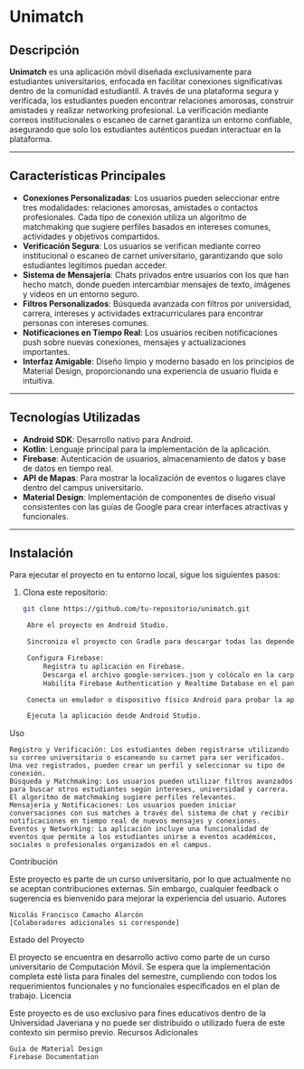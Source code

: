 # Unimatch

## Descripción

**Unimatch** es una aplicación móvil diseñada exclusivamente para estudiantes universitarios, enfocada en facilitar conexiones significativas dentro de la comunidad estudiantil. A través de una plataforma segura y verificada, los estudiantes pueden encontrar relaciones amorosas, construir amistades y realizar networking profesional. La verificación mediante correos institucionales o escaneo de carnet garantiza un entorno confiable, asegurando que solo los estudiantes auténticos puedan interactuar en la plataforma.

---

## Características Principales

- **Conexiones Personalizadas**: Los usuarios pueden seleccionar entre tres modalidades: relaciones amorosas, amistades o contactos profesionales. Cada tipo de conexión utiliza un algoritmo de matchmaking que sugiere perfiles basados en intereses comunes, actividades y objetivos compartidos.
- **Verificación Segura**: Los usuarios se verifican mediante correo institucional o escaneo de carnet universitario, garantizando que solo estudiantes legítimos puedan acceder.
- **Sistema de Mensajería**: Chats privados entre usuarios con los que han hecho match, donde pueden intercambiar mensajes de texto, imágenes y videos en un entorno seguro.
- **Filtros Personalizados**: Búsqueda avanzada con filtros por universidad, carrera, intereses y actividades extracurriculares para encontrar personas con intereses comunes.
- **Notificaciones en Tiempo Real**: Los usuarios reciben notificaciones push sobre nuevas conexiones, mensajes y actualizaciones importantes.
- **Interfaz Amigable**: Diseño limpio y moderno basado en los principios de Material Design, proporcionando una experiencia de usuario fluida e intuitiva.

---

## Tecnologías Utilizadas

- **Android SDK**: Desarrollo nativo para Android.
- **Kotlin**: Lenguaje principal para la implementación de la aplicación.
- **Firebase**: Autenticación de usuarios, almacenamiento de datos y base de datos en tiempo real.
- **API de Mapas**: Para mostrar la localización de eventos o lugares clave dentro del campus universitario.
- **Material Design**: Implementación de componentes de diseño visual consistentes con las guías de Google para crear interfaces atractivas y funcionales.

---

## Instalación

Para ejecutar el proyecto en tu entorno local, sigue los siguientes pasos:

1. Clona este repositorio:
   ```bash
   git clone https://github.com/tu-repositorio/unimatch.git

    Abre el proyecto en Android Studio.

    Sincroniza el proyecto con Gradle para descargar todas las dependencias necesarias.

    Configura Firebase:
        Registra tu aplicación en Firebase.
        Descarga el archivo google-services.json y colócalo en la carpeta app/ del proyecto.
        Habilita Firebase Authentication y Realtime Database en el panel de Firebase.

    Conecta un emulador o dispositivo físico Android para probar la aplicación.

    Ejecuta la aplicación desde Android Studio.

Uso

    Registro y Verificación: Los estudiantes deben registrarse utilizando su correo universitario o escaneando su carnet para ser verificados. Una vez registrados, pueden crear un perfil y seleccionar su tipo de conexión.
    Búsqueda y Matchmaking: Los usuarios pueden utilizar filtros avanzados para buscar otros estudiantes según intereses, universidad y carrera. El algoritmo de matchmaking sugiere perfiles relevantes.
    Mensajería y Notificaciones: Los usuarios pueden iniciar conversaciones con sus matches a través del sistema de chat y recibir notificaciones en tiempo real de nuevos mensajes y conexiones.
    Eventos y Networking: La aplicación incluye una funcionalidad de eventos que permite a los estudiantes unirse a eventos académicos, sociales o profesionales organizados en el campus.

Contribución

Este proyecto es parte de un curso universitario, por lo que actualmente no se aceptan contribuciones externas. Sin embargo, cualquier feedback o sugerencia es bienvenido para mejorar la experiencia del usuario.
Autores

    Nicolás Francisco Camacho Alarcón
    [Colaboradores adicionales si corresponde]

Estado del Proyecto

El proyecto se encuentra en desarrollo activo como parte de un curso universitario de Computación Móvil. Se espera que la implementación completa esté lista para finales del semestre, cumpliendo con todos los requerimientos funcionales y no funcionales especificados en el plan de trabajo.
Licencia

Este proyecto es de uso exclusivo para fines educativos dentro de la Universidad Javeriana y no puede ser distribuido o utilizado fuera de este contexto sin permiso previo.
Recursos Adicionales

    Guía de Material Design
    Firebase Documentation

